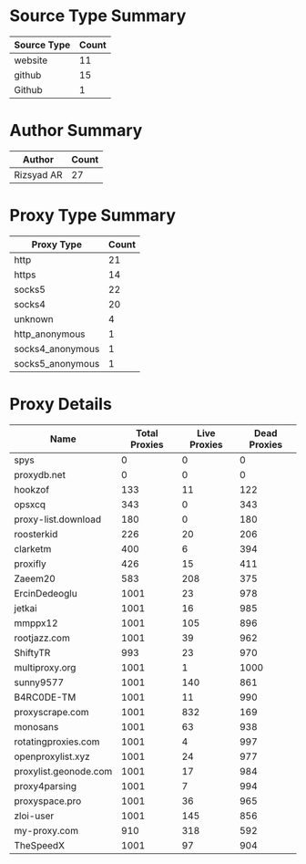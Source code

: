 # Source Type Summary

| Source Type | Count |
|-------------|-------|
| website | 11 |
| github | 15 |
| Github | 1 |


# Author Summary

| Author | Count |
|--------|-------|
| Rizsyad AR | 27 |


# Proxy Type Summary

| Proxy Type | Count |
|------------|-------|
| http | 21 |
| https | 14 |
| socks5 | 22 |
| socks4 | 20 |
| unknown | 4 |
| http_anonymous | 1 |
| socks4_anonymous | 1 |
| socks5_anonymous | 1 |


# Proxy Details

| Name | Total Proxies | Live Proxies | Dead Proxies |
|------|---------------|--------------|---------------|
| spys | 0 | 0 | 0 |
| proxydb.net | 0 | 0 | 0 |
| hookzof | 133 | 11 | 122 |
| opsxcq | 343 | 0 | 343 |
| proxy-list.download | 180 | 0 | 180 |
| roosterkid | 226 | 20 | 206 |
| clarketm | 400 | 6 | 394 |
| proxifly | 426 | 15 | 411 |
| Zaeem20 | 583 | 208 | 375 |
| ErcinDedeoglu | 1001 | 23 | 978 |
| jetkai | 1001 | 16 | 985 |
| mmppx12 | 1001 | 105 | 896 |
| rootjazz.com | 1001 | 39 | 962 |
| ShiftyTR | 993 | 23 | 970 |
| multiproxy.org | 1001 | 1 | 1000 |
| sunny9577 | 1001 | 140 | 861 |
| B4RC0DE-TM | 1001 | 11 | 990 |
| proxyscrape.com | 1001 | 832 | 169 |
| monosans | 1001 | 63 | 938 |
| rotatingproxies.com | 1001 | 4 | 997 |
| openproxylist.xyz | 1001 | 24 | 977 |
| proxylist.geonode.com | 1001 | 17 | 984 |
| proxy4parsing | 1001 | 7 | 994 |
| proxyspace.pro | 1001 | 36 | 965 |
| zloi-user | 1001 | 145 | 856 |
| my-proxy.com | 910 | 318 | 592 |
| TheSpeedX | 1001 | 97 | 904 |
